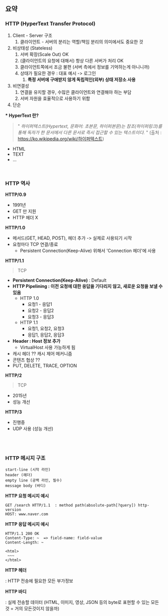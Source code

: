## 요약

### HTTP (HyperText Transfer Protocol)

1. Client - Server 구조
   1. 클라이언트 - 서버의 분리는 역할/책임 분리의 의미에서도 중요한 것
2. 비상태성 (Stateless)
   1. 서버 확장(Scale Out) OK
   2. (클라이언트의 요청에 대해서) 항상 다른 서버가 처리 OK
   3. 클라이언트쪽에서 조금 불편 (서버 측에서 정보를 기억하는게 아니니까)
   4. 상태가 필요한 경우 : 대표 예시 -> 로그인
      1. **특정 서버에 구애받지 않게 독립적인(외부) 상태 저장소 사용**
3. 비연결성
   1. 연결을 유지할 경우, 수많은 클라이언트와 연결해야 하는 부담
   2. 서버 자원을 효율적으로 사용하기 위함
4. 단순


**\* HyperText 란?**

> " *하이퍼텍스트(Hypertext, 문화어: 초본문, 하이퍼본문)는 참조(하이퍼링크)를 통해 독자가 한 문서에서 다른 문서로 즉시 접근할 수 있는 텍스트이다.* " (출처 : https://ko.wikipedia.org/wiki/하이퍼텍스트)

- HTML
- TEXT
- ...

<br>


### HTTP 역사

**HTTP/0.9**

- 1991년
- GET 만 지원
- HTTP 헤더 X


**HTTP/1.0**

- 메서드(GET, HEAD, POST), 헤더 추가 -> 실제로 사용되기 시작
- 요청마다 TCP 연결/종료
  - Persistent Connection(Keep-Alive) 위해서 'Connection 헤더'에 사용

**HTTP/1.1**
> TCP

- **Persistent Connection(Keep-Alive)** : Default
- **HTTP Pipelining : 이전 요청에 대한 응답을 기다리지 않고, 새로운 요청을 보낼 수 있음**
  - HTTP 1.0 
    - 요청1 - 응답1
    - 요청2 - 응답2
    - 요청3 - 응답3
  - HTTP 1.1
    - 요청1, 요청2, 요청3
    - 응답1, 응답2, 응답3
- **Header : Host 정보 추가**
  - VirtualHost 사용 가능하게 됨
- 캐시 헤더 ?? 캐시 제어 메커니즘 
- 콘텐츠 협상 ??
- PUT, DELETE, TRACE, OPTION

**HTTP/2**

> TCP

- 2015년
- 성능 개선

**HTTP/3**

- 진행중
- UDP 사용 (성능 개선)


<br>
<br>


### HTTP 메시지 구조

```
start-line (시작 라인)
header (헤더)
empty line (공백 라인, 필수)
message body (바디)
```

**HTTP 요청 메시지 예시**
```
GET /search HTTP/1.1  : method path(absolute-path[?query]) http-version 
HOST: www.naver.com

```

**HTTP 응답 메시지 예시**
```
HTTP/1.1 200 OK
Content-Type: ~  => field-name: field-value
Content-Length: ~ 

<html>
 ~~~
</html>
```

**HTTP 헤더**

: HTTP 전송에 필요한 모든 부가정보

**HTTP 바디**

: 실제 전송할 데이터 (HTML, 이미지, 영상, JSON 등의 byte로 표현할 수 있는 모든 것 = 거의 모든것이지 않을까)